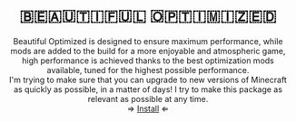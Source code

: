<h1 align="center">​🇧​​🇪​​🇦​​🇺​​🇹​​🇮​​🇫​​🇺​​🇱​ ​🇴​​🇵​​🇹​​🇮​​🇲​​🇮​​🇿​​🇪​​🇩​</h1>
<div align="center">
  Beautiful Optimized is designed to ensure maximum performance, while mods are added to the build for a more enjoyable and atmospheric game, high performance is achieved thanks to the best optimization mods available, tuned for the highest possible performance.
</div>
<div align="center">
  I'm trying to make sure that you can upgrade to new versions of Minecraft as quickly as possible, in a matter of days! I try to make this package as relevant as possible at any time.
</div>

<div align="center">&rArr;   <a href="https://modrinth.com/modpack/beautiful-optimized/">Install</a>   &lArr;</div>
